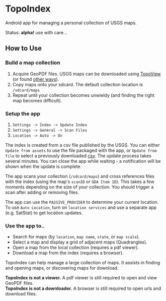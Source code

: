 # TopoIndex

Android app for managing a personal collection of USGS maps.

Status: **alpha!** use with care...

## How to Use

### Build a map collection
1) Acquire GeoPDF files. USGS maps can be downloaded using [TopoView](https://ngmdb.usgs.gov/topoview/viewer/) (or found [other ways](https://www.usgs.gov/faqs/how-do-i-find-and-download-us-topo-maps-and-historical-topographic-maps)).
2) Copy maps onto your sdcard. The default collection location is `/sdcard/maps`
3) Repeat until your collection becomes unwieldy (and finding the right map becomes difficult).

  
### Setup the app
1) `Settings -> Index -> Update Index`  
2) `Settings -> General -> Scan Files`
3) `Location -> Auto -> On`

The index is created from a csv file published by the USGS. You can either `Update from assets` to use the file packaged with the app, or `Update from file` to select a previously downloaded [csv](http://geonames.usgs.gov/pls/topomaps/).
The update process takes several minutes. You can close the app while waiting - a notification will be shown when the update is complete.

The app scans your collection (`/sdcard/maps`) and cross references files with the index (using the map's `scanID` or `GDA Item ID`). This takes a few moments depending on the size of your collection. You should trigger a scan after adding or removing files. 

The app can use the `PASSIVE_PROVIDER` to determine your current location. To use `Auto Location`, turn on `location services` and use a separate app (e.g. SatStat) to get location updates.   

### Use the app to..

* Search for maps (by `location`, `map name`, `state`, or `map scale`).
* Select a map and display a grid of adjacent maps (Quadrangles).
* Open a map from the local collection (requires a pdf viewer).
* Download a map from the index (requires a browser).

 TopoIndex can help manage a large collection of maps. It assists in finding and opening maps, or discovering maps for download.

**TopoIndex is not a viewer.** A pdf viewer is still required to open and view GeoPDF files.<br />
**TopoIndex is not a downloader.** A browser is still required to open urls and download files.<br/>
